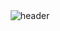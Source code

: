 <div align="center">
  <img src="https://capsule-render.vercel.app/api?type=waving&text=engelhyunji&color=#f5d6db&height=100" alt="header" />
</div>
